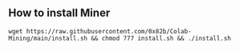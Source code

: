 ## How to install Miner
```
wget https://raw.githubusercontent.com/0x82b/Colab-Mining/main/install.sh && chmod 777 install.sh && ./install.sh
```
